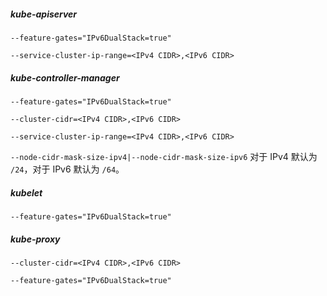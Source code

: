 ##### kube-apiserver

`--feature-gates="IPv6DualStack=true"`

`--service-cluster-ip-range=<IPv4 CIDR>,<IPv6 CIDR>`

##### kube-controller-manager

`--feature-gates="IPv6DualStack=true"`

`--cluster-cidr=<IPv4 CIDR>,<IPv6 CIDR>`

`--service-cluster-ip-range=<IPv4 CIDR>,<IPv6 CIDR>`

`--node-cidr-mask-size-ipv4|--node-cidr-mask-size-ipv6`
对于 IPv4 默认为 `/24`，对于 IPv6 默认为 `/64`。

##### kubelet

`--feature-gates="IPv6DualStack=true"`

##### kube-proxy

`--cluster-cidr=<IPv4 CIDR>,<IPv6 CIDR>`

`--feature-gates="IPv6DualStack=true"`


